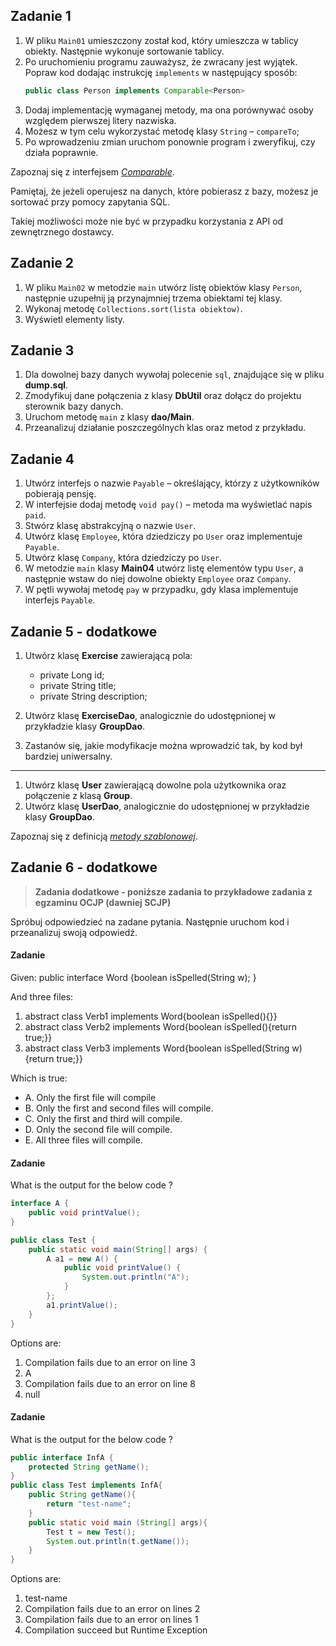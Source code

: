 ## Zadanie 1

1. W pliku `Main01` umieszczony został kod, który umieszcza w tablicy obiekty. Następnie wykonuje sortowanie tablicy.
2. Po uruchomieniu programu zauważysz, że zwracany jest wyjątek. Popraw kod dodając instrukcję `implements`
w następujący sposób:
    ````java
    public class Person implements Comparable<Person>
    ````
3. Dodaj implementację wymaganej metody, ma ona porównywać osoby względem pierwszej litery nazwiska.
4. Możesz w tym celu wykorzystać metodę klasy `String` – `compareTo`;
5. Po wprowadzeniu zmian uruchom ponownie program i zweryfikuj, czy działa poprawnie.

Zapoznaj się z interfejsem [*Comparable*][comparable].

Pamiętaj, że jeżeli operujesz na danych, które pobierasz z bazy, możesz je sortować przy pomocy zapytania SQL.

Takiej możliwości może nie być w przypadku korzystania z API od zewnętrznego dostawcy.

[comparable]: https://docs.oracle.com/javase/8/docs/api/java/lang/Comparable.html


## Zadanie 2

1. W pliku `Main02` w metodzie `main` utwórz listę obiektów klasy `Person`, następnie uzupełnij ją przynajmniej trzema obiektami tej klasy.
2. Wykonaj metodę `Collections.sort(lista obiektow)`.
3. Wyświetl elementy listy.


## Zadanie 3

1. Dla dowolnej bazy danych wywołaj polecenie `sql`, znajdujące się w pliku **dump.sql**.
2. Zmodyfikuj dane połączenia z klasy **DbUtil** oraz dołącz do projektu sterownik bazy danych.
3. Uruchom metodę `main` z klasy **dao/Main**.
4. Przeanalizuj działanie poszczególnych klas oraz metod z przykładu.


## Zadanie 4

1. Utwórz interfejs o nazwie `Payable` – określający, którzy z użytkowników pobierają pensję.
2. W interfejsie dodaj metodę `void pay()` – metoda ma wyświetlać napis `paid`.
3. Stwórz klasę abstrakcyjną o nazwie `User`.
4. Utwórz klasę `Employee`, która dziedziczy po `User` oraz implementuje `Payable`.
5. Utwórz klasę `Company`, która dziedziczy po  `User`. 
6. W metodzie `main` klasy **Main04** utwórz listę elementów typu `User`, a następnie wstaw do niej dowolne obiekty `Employee` oraz `Company`.
7. W pętli wywołaj metodę `pay` w przypadku, gdy klasa implementuje interfejs `Payable`.


## Zadanie 5 - dodatkowe

1. Utwórz klasę **Exercise** zawierającą pola:
    * private Long id;
    * private String title;
    * private String description;

2. Utwórz klasę **ExerciseDao**, analogicznie do udostępnionej w przykładzie klasy **GroupDao**.
3. Zastanów się, jakie modyfikacje można wprowadzić tak, by kod był bardziej uniwersalny.     

----
1. Utwórz klasę **User** zawierającą dowolne pola użytkownika oraz połączenie z klasą **Group**.
2. Utwórz klasę **UserDao**, analogicznie do udostępnionej w przykładzie klasy **GroupDao**.

Zapoznaj się z definicją [*metody szablonowej*][template-method].


[template-method]: https://pl.wikipedia.org/wiki/Metoda_szablonowa_(wzorzec_projektowy)


## Zadanie 6 - dodatkowe

> **Zadania dodatkowe - poniższe zadania to przykładowe zadania z egzaminu OCJP (dawniej SCJP)**

Spróbuj odpowiedzieć na zadane pytania. Następnie uruchom kod i przeanalizuj swoją odpowiedź.


#### Zadanie
Given:
public interface Word {boolean isSpelled(String w); }

And three files:

1. abstract class Verb1 implements Word{boolean isSpelled(){}}
2. abstract class Verb2 implements Word{boolean isSpelled(){return true;}}
3. abstract class Verb3 implements Word{boolean isSpelled(String w){return true;}}

Which is true:
   * A. Only the first file will compile
   * B. Only the first and second files will compile.
   * C. Only the first and third will compile.
   * D. Only the second file will  compile.
   * E. All three files will compile.

#### Zadanie
What is the output for the below code ?
```java
interface A {
	public void printValue();
}
```

```java
public class Test {
	public static void main(String[] args) {
		A a1 = new A() {
			public void printValue() {
				System.out.println("A");
			}
		};
		a1.printValue();
	}
}
```

Options are:
   1. Compilation fails due to an error on line 3
   1. A
   1. Compilation fails due to an error on line 8
   1. null

#### Zadanie
What is the output for the below code ?
```java
public interface InfA {
    protected String getName();
}
public class Test implements InfA{
    public String getName(){
        return "test-name";
    }
    public static void main (String[] args){
        Test t = new Test();
        System.out.println(t.getName());
    }
}
```
Options are:
   1. test-name  
   1. Compilation fails due to an error on lines 2  
   1. Compilation fails due to an error on lines 1  
   1. Compilation succeed but Runtime Exception  
